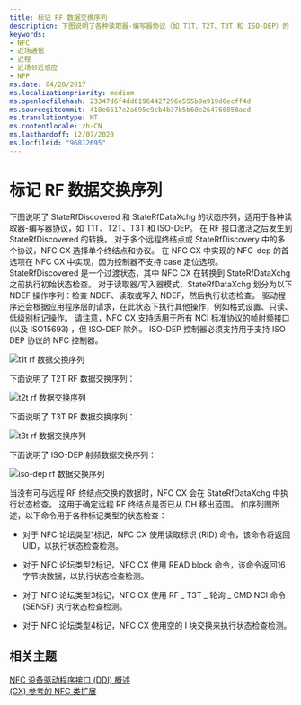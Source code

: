 ```yaml
---
title: 标记 RF 数据交换序列
description: 下图说明了各种读取器-编写器协议（如 T1T、T2T、T3T 和 ISO-DEP）的 StateRfDiscovered 和 StateRfDataXchg 的状态顺序。
keywords:
- NFC
- 近场通信
- 近程
- 近场邻近感应
- NFP
ms.date: 04/20/2017
ms.localizationpriority: medium
ms.openlocfilehash: 23347d6f4dd61964427296e555b9a919d6ecff4d
ms.sourcegitcommit: 418e6617e2a695c9cb4b37b5b60e264760858acd
ms.translationtype: MT
ms.contentlocale: zh-CN
ms.lasthandoff: 12/07/2020
ms.locfileid: "96812695"
---
```

# <a name="tag-rf-data-exchange-sequence"></a>标记 RF 数据交换序列


下图说明了 StateRfDiscovered 和 StateRfDataXchg 的状态序列，适用于各种读取器-编写器协议，如 T1T、T2T、T3T 和 ISO-DEP。 在 RF 接口激活之后发生到 StateRfDiscovered 的转换。 对于多个远程终结点或 StateRfDiscovery 中的多个协议，NFC CX 选择单个终结点和协议。 在 NFC CX 中实现的 NFC-dep 的首选项在 NFC CX 中实现，因为控制器不支持 case 定位选项。 StateRfDiscovered 是一个过渡状态，其中 NFC CX 在转换到 StateRfDataXchg 之前执行初始状态检查。 对于读取器/写入器模式，StateRfDataXchg 划分为以下 NDEF 操作序列：检查 NDEF、读取或写入 NDEF，然后执行状态检查。 驱动程序还会根据应用程序层的请求，在此状态下执行其他操作，例如格式设置、只读、低级别标记操作。 请注意，NFC CX 支持适用于所有 NCI 标准协议的帧射频接口 (以及 ISO15693) ，但 ISO-DEP 除外。 ISO-DEP 控制器必须支持用于支持 ISO DEP 协议的 NFC 控制器。

![t1t rf 数据交换序列](images/rfdataexchangesequence.png)

下面说明了 T2T RF 数据交换序列：

![t2t rf 数据交换序列](images/t2trfdataexchangesequence.png)

下面说明了 T3T RF 数据交换序列：

![t3t rf 数据交换序列](images/t3trfdataexchangesequence.png)

下面说明了 ISO-DEP 射频数据交换序列：

![iso-dep rf 数据交换序列](images/iso-dep-rfdataexchangesequence.png)

当没有可与远程 RF 终结点交换的数据时，NFC CX 会在 StateRfDataXchg 中执行状态检查。 这用于确定远程 RF 终结点是否已从 DH 移出范围。 如序列图所述，以下命令用于各种标记类型的状态检查：

-   对于 NFC 论坛类型1标记，NFC CX 使用读取标识 (RID) 命令，该命令将返回 UID，以执行状态检查检测。

-   对于 NFC 论坛类型2标记，NFC CX 使用 READ block 命令，该命令返回16字节块数据，以执行状态检查检测。

-   对于 NFC 论坛类型3标记，NFC CX 使用 RF \_ T3T \_ 轮询 \_ CMD NCI 命令 (SENSF) 执行状态检查检测。

-   对于 NFC 论坛类型4标记，NFC CX 使用空的 I 块交换来执行状态检查检测。

 

 
## <a name="related-topics"></a>相关主题
[NFC 设备驱动程序接口 (DDI) 概述](/windows-hardware/drivers/ddi/index)  
[ (CX) 参考的 NFC 类扩展](/windows-hardware/drivers/ddi/index)
